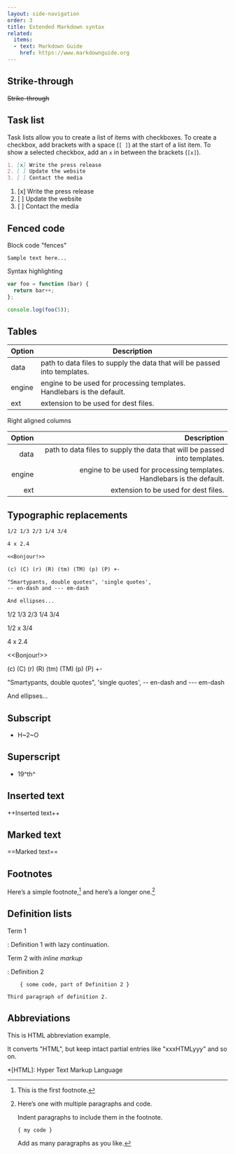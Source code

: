 ```yaml
---
layout: side-navigation
order: 3
title: Extended Markdown syntax
related:
  items:
  - text: Markdown Guide
    href: https://www.markdownguide.org
---
```

## Strike-through

~~Strike-through~~

## Task list

Task lists allow you to create a list of items with checkboxes. To create a checkbox, add brackets with a space (`[ ]`) at the start of a list item. To show a selected checkbox, add an `x` in between the brackets (`[x]`).

```markdown
1. [x] Write the press release
2. [ ] Update the website
3. [ ] Contact the media
```

1. [x] Write the press release
2. [ ] Update the website
3. [ ] Contact the media

## Fenced code

Block code "fences"

```
Sample text here...
```

Syntax highlighting

```js
var foo = function (bar) {
  return bar++;
};

console.log(foo(5));
```

## Tables

| Option | Description |
| ------ | ----------- |
| data   | path to data files to supply the data that will be passed into templates. |
| engine | engine to be used for processing templates. Handlebars is the default. |
| ext    | extension to be used for dest files. |

Right aligned columns

| Option | Description |
| ------:| -----------:|
| data   | path to data files to supply the data that will be passed into templates. |
| engine | engine to be used for processing templates. Handlebars is the default. |
| ext    | extension to be used for dest files. |

## Typographic replacements

```markdown
1/2 1/3 2/3 1/4 3/4

4 x 2.4

<<Bonjour!>>

(c) (C) (r) (R) (tm) (TM) (p) (P) +-

"Smartypants, double quotes", 'single quotes',
-- en-dash and --- em-dash

And ellipses...
```

1/2 1/3 2/3 1/4 3/4

1/2 x 3/4

4 x 2.4

<<Bonjour!>>

(c) (C) (r) (R) (tm) (TM) (p) (P) +-

"Smartypants, double quotes", 'single quotes',
-- en-dash and --- em-dash

And ellipses...

## Subscript

- H~2~O

## Superscript

- 19^th^

## Inserted text

++Inserted text++

## Marked text

==Marked text==

## Footnotes

Here’s a simple footnote,[^1] and here’s a longer one.[^big note]

[^1]: This is the first footnote.

[^big note]: Here’s one with multiple paragraphs and code.

    Indent paragraphs to include them in the footnote.

        { my code }

    Add as many paragraphs as you like.

## Definition lists

Term 1

: Definition 1
with lazy continuation.

Term 2 with *inline markup*

: Definition 2

        { some code, part of Definition 2 }

    Third paragraph of definition 2.

## Abbreviations

This is HTML abbreviation example.

It converts "HTML", but keep intact partial entries like "xxxHTMLyyy" and so on.

*[HTML]: Hyper Text Markup Language
